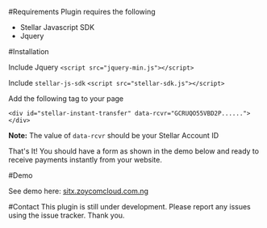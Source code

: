 
#Requirements
Plugin requires the following
- Stellar Javascript SDK
- Jquery

#Installation

Include Jquery 
`<script src="jquery-min.js"></script>`

Include `stellar-js-sdk`
`<script src="stellar-sdk.js"></script>`

Add the following tag to your page

`<div id="stellar-instant-transfer" data-rcvr="GCRUQO55VBD2P......"></div>`

**Note:** The value of `data-rcvr` should be your Stellar Account ID

That's It! You should have a form as shown in the demo below and ready to receive payments instantly from your website.


#Demo

See demo here: [sitx.zoycomcloud.com.ng](http://sitx.zoycomcloud.com.ng/)

#Contact
This plugin is still under development. Please report any issues using the issue tracker.
Thank you.